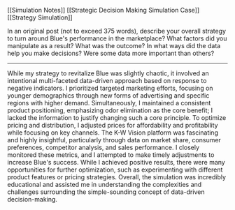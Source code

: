 [[Simulation Notes]] [[Strategic Decision Making Simulation Case]] [[Strategy Simulation]]

In an original post (not to exceed 375 words), describe your overall strategy to turn around Blue's performance in the marketplace? What factors did you manipulate as a result? What was the outcome? In what ways did the data help you make decisions? Were some data more important than others?

---

While my strategy to revitalize Blue was slightly chaotic, it involved an intentional multi-faceted data-driven approach based on response to negative indicators. I prioritized targeted marketing efforts, focusing on younger demographics through new forms of advertising and specific regions with higher demand. Simultaneously, I maintained a consistent product positioning, emphasizing odor elimination as the core benefit; I lacked the information to justify changing such a core principle. To optimize pricing and distribution, I adjusted prices for affordability and profitability while focusing on key channels. The K-W Vision platform was fascinating and highly insightful, particularly through data on market share, consumer preferences, competitor analysis, and sales performance. I closely monitored these metrics, and I attempted to make timely adjustments to increase Blue's success. While I achieved positive results, there were many opportunities for further optimization, such as experimenting with different product features or pricing strategies. Overall, the simulation was incredibly educational and assisted me in understanding the complexities and challenges surrounding the simple-sounding concept of data-driven decision-making.
